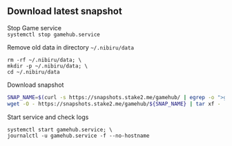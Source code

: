## Download latest snapshot  
Stop Game service  
`systemctl stop gamehub.service`  

Remove old data in directory `~/.nibiru/data`  
```
rm -rf ~/.nibiru/data; \
mkdir -p ~/.nibiru/data; \
cd ~/.nibiru/data
```

Download snapshot  
```bash
SNAP_NAME=$(curl -s https://snapshots.stake2.me/gamehub/ | egrep -o ">gamehub.*tar" | tr -d ">" | tail -n1); \
wget -O - https://snapshots.stake2.me/gamehub/${SNAP_NAME} | tar xf -
```

Start service and check logs  
```
systemctl start gamehub.service; \
journalctl -u gamehub.service -f --no-hostname
```
